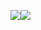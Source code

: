 ![](https://github-readme-stats.vercel.app/api/?username=AlexbavGamer&amp;show_icons=true&amp;title_color=fff&amp;icon_color=79ff97&amp;text_color=9f9f9f&amp;bg_color=151515)![](https://github-readme-stats.vercel.app/api/top-langs/?username=AlexbavGamer&layout=compact&amp;show_icons=true&amp;title_color=fff&amp;icon_color=79ff97&amp;text_color=9f9f9f&amp;bg_color=151515)
